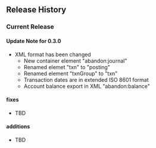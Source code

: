 ## Release History

### Current Release

#### Update Note for 0.3.0
 - XML format has been changed
   - New container element "abandon:journal"
   - Renamed elemet "txn" to "posting"
   - Renamed element "txnGroup" to "txn"
   - Transaction dates are in extended ISO 8601 format
   - Account balance export in XML "abandon:balance"


#### fixes
 - TBD

#### additions
 - TBD
 
